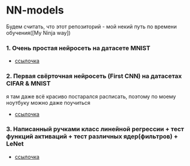 # NN-models
Будем считать, что этот репозиторий - мой некий путь по времени обучения([My Ninja way])

### 1. Очень простая нейросеть на датасете MNIST
* [ссылочка](https://github.com/SuSFCTV/NN-models/blob/main/mnist_model/MNIST_models.ipynb)

### 2. Первая свёрточная нейросеть (First CNN) на датасетах CIFAR & MNIST
я там даже всё красиво постарался расписать, поэтому по моему ноутбуку можно даже поучиться
* [ссылочка](https://github.com/SuSFCTV/NN-models/blob/main/CIFAR/simple_cnn_cifar_and_mnist.ipynb)

### 3. Написанный ручками класс линейной регрессии + тест функций активаций + тест различных ядер(фильтров) + LeNet
* [ссылочка](https://github.com/SuSFCTV/NN-models/blob/main/mnist_model/NN_from_Scratch.ipynb)

